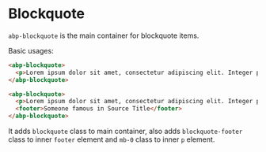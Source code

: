# Blockquote

`abp-blockquote` is the main container for blockquote items. 

Basic usages:

````html
<abp-blockquote>
  <p>Lorem ipsum dolor sit amet, consectetur adipiscing elit. Integer posuere erat a ante.</p>
</abp-blockquote>

<abp-blockquote>
  <p>Lorem ipsum dolor sit amet, consectetur adipiscing elit. Integer posuere erat a ante.</p>
  <footer>Someone famous in Source Title</footer>
</abp-blockquote>
````

It adds `blockquote` class to main container, also adds `blockquote-footer` class to inner `footer` element and `mb-0` class to inner `p` element.